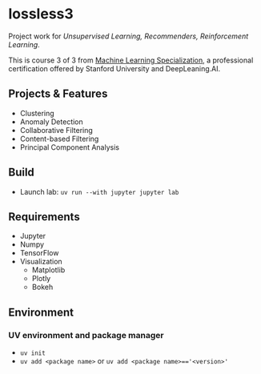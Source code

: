 # lossless3
Project work for *Unsupervised Learning, Recommenders, Reinforcement Learning*.

This is course 3 of 3 from [Machine Learning Specialization](https://online.stanford.edu/courses/soe-ymls-machine-learning-specialization), 
a professional certification offered by Stanford University and DeepLeaning.AI. 

## Projects & Features
* Clustering
* Anomaly Detection
* Collaborative Filtering
* Content-based Filtering
* Principal Component Analysis

## Build
* Launch lab: `uv run --with jupyter jupyter lab`

## Requirements
* Jupyter
* Numpy
* TensorFlow
* Visualization
  * Matplotlib
  * Plotly
  * Bokeh

## Environment 

### UV environment and package manager
* `uv init`
* `uv add <package name>` or `uv add <package name>=='<version>'`